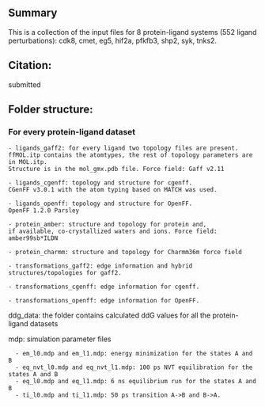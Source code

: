 
## Summary ##
This is a collection of the input files for 8 protein-ligand systems (552 ligand perturbations):
cdk8, cmet, eg5, hif2a, pfkfb3, shp2, syk, tnks2.

## Citation: ##
  submitted

## Folder structure: ##
   ### For every protein-ligand dataset ###
	- ligands_gaff2: for every ligand two topology files are present. 
	ffMOL.itp contains the atomtypes, the rest of topology parameters are in MOL.itp. 
	Structure is in the mol_gmx.pdb file. Force field: Gaff v2.11
	
	- ligands_cgenff: topology and structure for cgenff. 
	CGenFF v3.0.1 with the atom typing based on MATCH was used.
	
	- ligands_openff: topology and structure for OpenFF. 
	OpenFF 1.2.0 Parsley

	- protein_amber: structure and topology for protein and, 
	if available, co-crystallized waters and ions. Force field: amber99sb*ILDN
	
	- protein_charmm: structure and topology for Charmm36m force field
	
	- transformations_gaff2: edge information and hybrid structures/topologies for gaff2.
	
	- transformations_cgenff: edge information for cgenff. 

	- transformations_openff: edge information for OpenFF. 
	
  ddg_data: the folder contains calculated ddG values for all the protein-ligand datasets

  mdp: simulation parameter files
  ```
	- em_l0.mdp and em_l1.mdp: energy minimization for the states A and B
	- eq_nvt_l0.mdp and eq_nvt_l1.mdp: 100 ps NVT equilibration for the states A and B
	- eq_l0.mdp and eq_l1.mdp: 6 ns equilibrium run for the states A and B
	- ti_l0.mdp and ti_l1.mdp: 50 ps transition A->B and B->A. 
```
